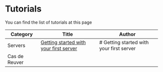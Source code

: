 # Tutorials

You can find the list of tutorials at this page

| Category | Title | Author |
| -------- |------ | ------ |
| Servers | [Getting started with your first server](tutorials/servers/1-getting-started-with-your-first-server.md) | # Getting started with your first server
Cas de Reuver |
